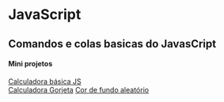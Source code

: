 # JavaScript

## Comandos e colas basicas do JavasCript

#### Mini projetos

<a href="https://cdpn.io/pen/debug/abazEwL?authentication_hash=PNAvYybaWQZr">Calculadora básica JS</a> <br>
<a href="https://cdpn.io/pen/debug/GRXgmgR?authentication_hash=DqrDdGDBpqOr">Calculadora Gorjeta</a>
<a href="https://cdpn.io/pen/debug/GRXZzzz?authentication_hash=LDMmdOoVeadk">Cor de fundo aleatório</a>
